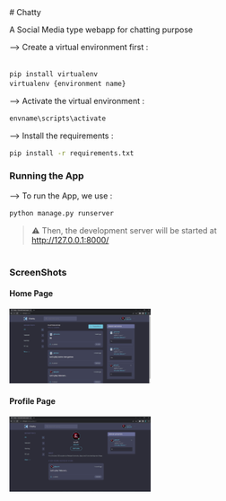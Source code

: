 <div>
# Chatty

A Social Media type webapp for chatting purpose

</div>

--> Create a virtual environment first :

```bash

pip install virtualenv
virtualenv {environment name}

```

--> Activate the virtual environment :

```bash
envname\scripts\activate

```

--> Install the requirements :

```bash
pip install -r requirements.txt

```

### Running the App

--> To run the App, we use :

```bash
python manage.py runserver

```

> ⚠ Then, the development server will be started at http://127.0.0.1:8000/

#

### ScreenShots

<div>

#### Home Page

<img src = "images/home_page.png" width=50%>

#### Profile Page

<img src="images/profile_page.png" width=50%>

</div>

#
